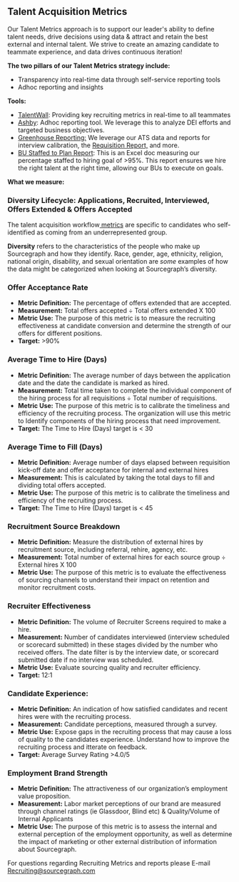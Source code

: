## **Talent Acquisition Metrics**

Our Talent Metrics approach is to support our leader's ability to define talent needs, drive decisions using data & attract and retain the best external and internal talent. We strive to create an amazing candidate to teammate experience, and data drives continuous iteration!

**The two pillars of our Talent Metrics strategy include:**

* Transparency into real-time data through self-service reporting tools 
* Adhoc reporting and insights 

**Tools:**

* [TalentWall](https://app.talentwall.io/dashboard/dashboards/7012): Providing key recruiting metrics in real-time to all teammates 
* [Ashby](https://app.ashbyhq.com/home/dashboard-99c39b44-6c73-4492-a53c-f1551fe1e188): Adhoc reporting tool. We leverage this to analyze DEI efforts and targeted business objectives. 
* [Greenhouse Reporting:](https://support.greenhouse.io/hc/en-us/articles/360007315491-Greenhouse-Recruiting-reports-index)  We leverage our ATS data and reports for interview calibration, the [Requisition Report,](https://docs.google.com/spreadsheets/d/1SyrAInHn12g2W1USfhWvDZSfLe0_VPM3Re_ImgM6nq4/edit#gid=815618435ZtaACJxwjEu4my_xeYuB3a7E/edit#gid=1829575136) and more. 
* [BU Staffed to Plan Report](https://docs.google.com/spreadsheets/d/1Dpf6aDw1ESJRYroJz6-ZtaACJxwjEu4my_xeYuB3a7E/edit#gid=790175108): This is an Excel doc measuring our percentage staffed to hiring goal of >95%. This report ensures we hire the right talent at the right time, allowing our BUs to execute on goals.

**What we measure:**

### **Diversity Lifecycle: Applications, Recruited, Interviewed, Offers Extended & Offers Accepted**

The talent acquisition workflow[ metrics](https://app.ashbyhq.com/home/dashboard-99c39b44-6c73-4492-a53c-f1551fe1e188) are specific to candidates who self-identified as coming from an underrepresented group.

**Diversity** refers to the characteristics of the people who make up Sourcegraph and how they identify. Race, gender, age, ethnicity, religion, national origin, disability, and sexual orientation are _some_ examples of how the data might be categorized when looking at Sourcegraph’s diversity. 

### **Offer Acceptance Rate**

* **Metric Definition:** The percentage of offers extended that are accepted. 
* **Measurement:** Total offers accepted ÷ Total offers extended X 100
* **Metric Use:** The purpose of this metric is to measure the recruiting effectiveness at candidate conversion and determine the strength of our offers for different positions.
*  **Target:** >90%

### **Average Time to Hire  (Days)**

* **Metric Definition:** The average number of days between the application date and the date the candidate is marked as hired.
* **Measurement:** Total time taken to complete the individual component of the hiring process for all requisitions ÷ Total number of requisitions.
* **Metric Use:** The purpose of this metric is to calibrate the timeliness and efficiency of the recruiting process. The organization will use this metric to Identify components of the hiring process that need improvement.
* **Target:** The Time to Hire (Days) target is &lt; 30

### **Average Time to Fill (Days)**

* **Metric Definition:** Average number of days elapsed between requisition kick-off date and offer acceptance for internal and external hires
* **Measurement:** This is calculated by taking the total days to fill and dividing total offers accepted.
* **Metric Use:** The purpose of this metric is to calibrate the timeliness and efficiency of the recruiting process.
* **Target:** The Time to Hire (Days) target is &lt; 45


### **Recruitment Source Breakdown**

* **Metric Definition:** Measure the distribution of external hires by recruitment source, including referral, rehire, agency, etc.
* **Measurement:** Total number of external hires for each source group ÷ External hires X 100
* **Metric Use:** The purpose of this metric is to evaluate the effectiveness of sourcing channels to understand their impact on retention and monitor recruitment costs.

### **Recruiter Effectiveness**

* **Metric Definition:** The volume of Recruiter Screens required to make a hire.
* **Measurement:** Number of candidates interviewed (interview scheduled or scorecard submitted) in these stages divided by the number who received offers. The date filter is by the interview date, or scorecard submitted date if no interview was scheduled.
* **Metric Use:** Evaluate sourcing quality and recruiter efficiency. 
* **Target:** 12:1 

### **Candidate Experience:**

* **Metric Definition:** An indication of how satisfied candidates and recent hires were with the recruiting process. 
* **Measurement:** Candidate perceptions, measured through a survey.
* **Metric Use:** Expose gaps in the recruiting process that may cause a loss of quality to the candidates experience. Understand how to improve the recruiting process and itterate on feedback. 
* **Target:** Average Survey Rating  >4.0/5

### **Employment Brand Strength**

* **Metric Definition:** The attractiveness of our organization’s employment value proposition.
* **Measurement:** Labor market perceptions of our brand are measured through channel ratings (ie Glassdoor, Blind etc) & Quality/Volume of Internal Applicants
* **Metric Use:** The purpose of this metric is to assess the internal and external perception of the employment opportunity, as well as determine the impact of marketing or other external distribution of information about Sourcegraph. 

For questions regarding Recruiting Metrics and reports please E-mail Recruiting@sourcegraph.com 

